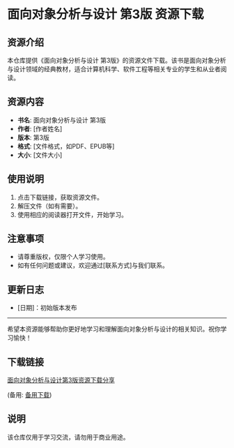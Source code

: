 # 面向对象分析与设计 第3版 资源下载

## 资源介绍

本仓库提供《面向对象分析与设计 第3版》的资源文件下载。该书是面向对象分析与设计领域的经典教材，适合计算机科学、软件工程等相关专业的学生和从业者阅读。

## 资源内容

- **书名**: 面向对象分析与设计 第3版
- **作者**: [作者姓名]
- **版本**: 第3版
- **格式**: [文件格式，如PDF、EPUB等]
- **大小**: [文件大小]

## 使用说明

1. 点击下载链接，获取资源文件。
2. 解压文件（如有需要）。
3. 使用相应的阅读器打开文件，开始学习。

## 注意事项

- 请尊重版权，仅限个人学习使用。
- 如有任何问题或建议，欢迎通过[联系方式]与我们联系。

## 更新日志

- [日期]：初始版本发布

---

希望本资源能够帮助你更好地学习和理解面向对象分析与设计的相关知识。祝你学习愉快！

## 下载链接
[面向对象分析与设计第3版资源下载分享](https://pan.quark.cn/s/9c42c2cbc2cd) 

(备用: [备用下载](https://pan.baidu.com/s/15dO9avFgFvFPjlb6A1HNJA?pwd=1234))

## 说明

该仓库仅用于学习交流，请勿用于商业用途。
